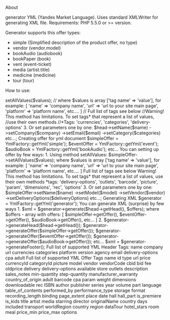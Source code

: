 About

generator YML (Yandex Market Language). Uses standard XMLWriter for generating XML file. 
Requirements: PHP 5.5.0 or >= version.

Generator supports this offer types:
- simple (Simplified description of the product offer, no type)
- vendor (vendor.model)
- bookAudio (audiobook)
- bookPaper (book)
- vent (event-ticket)
- media (artist.title)
- medicine (medicine)
- tour (tour)

How to use:
<?php
use DartVadius\YmlGenerator\YmlFactory;

//Creating header of yml document

$head = YmlFactory::getYml('head');

//You can setting up header by few ways:

//1. Main part of settings you can set by config file (/offer/config/config.php)

//2. Or using method setAllValues:

    $head->setAllValues($values);

// where $values is array ['tag name' => 'value'], for example:

    [
        'name' => 'company name',
        'url' => 'url to your site main page',
        'platform' => 'platform name',
        etc....
    ]

//    Full list of tags see below

//Warning! This method has limitations. To set tags* that represent a list of values, 
//use their own methods

//*Tags: 'currencies', 'categories', 'delivery-options'

3. Or set parameters one by one:
    $head->setName($name)
    ->setCompany($company)
    ->setEmail($email)
    ->setCategory($categories)
    etc...;




Creating offer for yml document

$simpleOffer = YmlFactory::getYml('simple');
$eventOffer = YmlFactory::getYml('event');
$audioBook = YmlFactory::getYml('bookAudio');
etc...


You can setting up offer by few ways:

1. Using method setAllValues:

    $simpleOffer->setAllValues($values);

    where $values is array ['tag name' => 'value'], for example:

    [
        'name' => 'company name',
        'url' => 'url to your site main page',
        'platform' => 'platform name',
        etc....
    ]

    Full list of tags see below

Warning! This method has limitations. To set tags* that represent a list of values, 
use their own methods

*tags: 'delivery-options', 'outlets', 'barcode', 'picture', 'param', 'dimensions',
        'rec', 'options'

3. Or set parameters one by one:
    $simpleOffer->setName($name)
    ->setModel($model)
    ->setVendor($vendor)
    ->setDeliveryOptions($deliveryOptions)
    etc...;


Generating XML

$generator = YmlFactory::getYml('generator');

You can generate XML (surprise) by few ways

1.  $xml = $generator->generate($head->getHead(), $offers);
    
    where $offers - array with offers:
    [
        $simpleOffer->getOffer(),
        $eventOffer->getOffer(),
        $audioBook->getOffer(),
        etc...
    ]

2.  $generator->generateHead($head->getHead());
    $generator->generateOffer($simpleOffer->getOffer());
    $generator->generateOffer($eventOffer->getOffer());
    $generator->generateOffer($audioBook->getOffer());
    etc...
    $xml = $generator->generateFooter();








Full list of supported YML Header Tags:

    name
    
    company
    
    url
    
    currencies
    
    categories
    
    platform
    
    version
    
    agency
    
    email
    
    delivery-options
    
    cpa
    
    adult


Full list of supported YML Offer Tags

    name
    
    id
    
    type
    
    url
    
    price
    
    currencyId
    
    categoryId
    
    picture
    
    model
    
    vendor
    
    vendorCode
    
    cbid
    
    bid
    
    fee
    
    oldprice
    
    delivery
    
    delivery-options
    
    available
    
    store
    
    outlets
    
    description
    
    sales_notes
    
    min-quantity
    
    step-quantity
    
    manufacturer_warranty
    
    country_of_origin
    
    adult
    
    barcode
    
    cpa
    
    param
    
    weight
    
    dimensions
    
    downloadable
    
    rec
    
    ISBN
    
    author
    
    publisher
    
    series
    
    year
    
    volume
    
    part
    
    language
    
    table_of_contents
    
    performed_by
    
    performance_type
    
    storage
    
    format
    
    recording_length
    
    binding
    
    page_extent
    
    place
    
    date
    
    hall
    
    hall_part
    
    is_premiere
    
    is_kids
    
    title
    
    artist
    
    media
    
    starring
    
    director
    
    originalName
    
    country
    
    days
    
    included
    
    transport
    
    worldRegion
    
    country
    
    region
    
    dataTour
    
    hotel_stars
    
    room
    
    meal
    
    price_min
    
    price_max
    
    options
